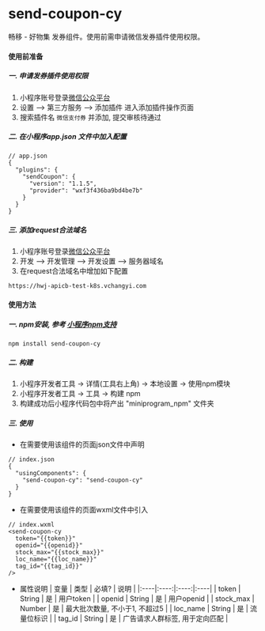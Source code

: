 # send-coupon-cy

畅移 - 好物集 发券组件。使用前需申请微信发券插件使用权限。

#### 使用前准备
##### 一. 申请发券插件使用权限
  1. 小程序账号登录[微信公众平台][微信公众平台]
  2. 设置 —> 第三方服务 —> 添加插件 进入添加插件操作页面
  3. 搜索插件名 `微信支付券` 并添加, 提交审核待通过
##### 二. 在小程序app.json 文件中加入配置
```
// app.json
{
  "plugins": {
    "sendCoupon": {
      "version": "1.1.5",
      "provider": "wxf3f436ba9bd4be7b"
    }
  }
} 
```
##### 三. 添加request合法域名
  1. 小程序账号登录[微信公众平台][微信公众平台]
  2. 开发 —> 开发管理 —> 开发设置 —> 服务器域名
  3. 在request合法域名中增加如下配置
  ```
  https://hwj-apicb-test-k8s.vchangyi.com
  ```

#### 使用方法
##### 一. npm安装, 参考 [小程序npm支持][npm支持]
```
npm install send-coupon-cy
```
##### 二. 构建
1. 小程序开发者工具 -> 详情(工具右上角) -> 本地设置 -> 使用npm模块
2. 小程序开发者工具 -> 工具 -> 构建 npm
3. 构建成功后小程序代码包中将产出 "miniprogram_npm" 文件夹
##### 三. 使用
+ 在需要使用该组件的页面json文件中声明
```
// index.json
{
  "usingComponents": {
    "send-coupon-cy": "send-coupon-cy"
  }
}
```
+ 在需要使用该组件的页面wxml文件中引入
```
// index.wxml
<send-coupon-cy 
  token="{{token}}" 
  openid="{{openid}}" 
  stock_max="{{stock_max}}" 
  loc_name="{{loc_name}}" 
  tag_id="{{tag_id}}" 
/>
```
+ 属性说明
|  变量    |  类型  | 必填? | 说明 |
|:----|:----:|:----:|:----|
| token | String | 是 | 用户token |
| openid | String | 是 | 用户openid |
| stock_max | Number | 是 | 最大批次数量, 不小于1, 不超过5 |
| loc_name | String | 是 | 流量位标识 |
| tag_id | String | 是 | 广告请求人群标签, 用于定向匹配 |


[微信公众平台]: 'https://mp.weixin.qq.com/'
[npm支持]: 'https://developers.weixin.qq.com/miniprogram/dev/devtools/npm.html'
